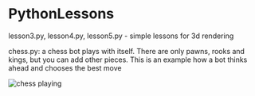 # PythonLessons
lesson3.py, lesson4.py, lesson5.py - simple lessons for 3d rendering

chess.py: a chess bot plays with itself. There are only pawns, rooks and kings, but you can add other pieces. This is an example how a bot thinks ahead and chooses the best move

![chess playing](https://github.com/ef-end-y/PythonLessons/blob/master/images/chess.png)
